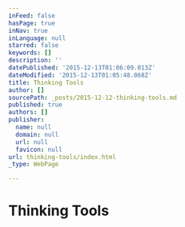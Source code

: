 ```yaml
---
inFeed: false
hasPage: true
inNav: true
inLanguage: null
starred: false
keywords: []
description: ''
datePublished: '2015-12-13T01:06:09.013Z'
dateModified: '2015-12-13T01:05:48.068Z'
title: Thinking Tools
author: []
sourcePath: _posts/2015-12-12-thinking-tools.md
published: true
authors: []
publisher:
  name: null
  domain: null
  url: null
  favicon: null
url: thinking-tools/index.html
_type: WebPage

---
```

# Thinking Tools
